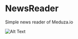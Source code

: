 # NewsReader
Simple news reader of Meduza.io

![Alt Text](https://github.com/msfrms/NewsReader/blob/master/ezgif-4-553230d0c95f.gif)
